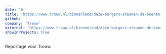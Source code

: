```yaml
---
date: '6'
title: 'https://www.trouw.nl/binnenland/deze-burgers-steunen-de-boeren-ze-draaien-voor-alles-alleen-op~b5c8a1bf/'
github: ''
company: 'Trouw'
external: 'https://www.trouw.nl/binnenland/deze-burgers-steunen-de-boeren-ze-draaien-voor-alles-alleen-op~b5c8a1bf/'
showInProjects: true
---
```


Reportage voor Trouw
